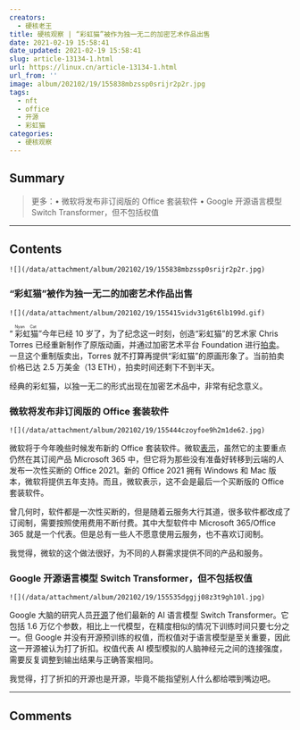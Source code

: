```yaml
---
creators:
  - 硬核老王
title: 硬核观察 | “彩虹猫”被作为独一无二的加密艺术作品出售
date: 2021-02-19 15:58:41
date_updated: 2021-02-19 15:58:41
slug: article-13134-1.html
url: https://linux.cn/article-13134-1.html
url_from: ''
image: album/202102/19/155838mbzssp0srijr2p2r.jpg
tags:
  - nft
  - office
  - 开源
  - 彩虹猫
categories:
  - 硬核观察
---
```


## Summary

> 更多：• 微软将发布非订阅版的 Office 套装软件 • Google 开源语言模型 Switch Transformer，但不包括权值

***

<!-- more -->

## Contents

`![](/data/attachment/album/202102/19/155838mbzssp0srijr2p2r.jpg)`

### “彩虹猫”被作为独一无二的加密艺术作品出售

`![](/data/attachment/album/202102/19/155415vidv31g6t6lb199d.gif)`

“<ruby> 彩虹猫 <rt>  Nyan Cat </rt></ruby>”今年已经 10 岁了，为了纪念这一时刻，创造“彩虹猫”的艺术家 Chris Torres 已经重新制作了原版动画，并通过加密艺术平台 Foundation 进行[拍卖](https://foundation.app/NyanCat/nyan-cat-219)。一旦这个重制版卖出，Torres 就不打算再提供“彩虹猫”的原画形象了。当前拍卖价格已达 2.5 万美金（13 ETH），拍卖时间还剩下不到半天。

经典的彩虹猫，以独一无二的形式出现在加密艺术品中，非常有纪念意义。

### 微软将发布非订阅版的 Office 套装软件

`![](/data/attachment/album/202102/19/155444czoyfoe9h2m1de62.jpg)`

微软将于今年晚些时候发布新的 Office 套装软件。微软[表示](https://www.cnet.com/news/new-version-of-microsoft-office-wont-require-you-to-pay-for-a-subscription/)，虽然它的主要重点仍然在其订阅产品 Microsoft 365 中，但它将为那些没有准备好转移到云端的人发布一次性买断的 Office 2021。新的 Office 2021 拥有 Windows 和 Mac 版本，微软将提供五年支持。而且，微软表示，这不会是最后一个买断版的 Office 套装软件。

曾几何时，软件都是一次性买断的，但是随着云服务大行其道，很多软件都改成了订阅制，需要按照使用费用不断付费。其中大型软件中 Microsoft 365/Office 365 就是一个代表。但是总有一些人不愿意使用云服务，也不喜欢订阅制。

我觉得，微软的这个做法很好，为不同的人群需求提供不同的产品和服务。 

### Google 开源语言模型 Switch Transformer，但不包括权值

`![](/data/attachment/album/202102/19/155535dggjj08z3t9gh10l.jpg)`

Google 大脑的研究人员[开源](https://www.infoq.com/news/2021/02/google-trillion-parameter-ai/)了他们最新的 AI 语言模型 Switch Transformer。它包括 1.6 万亿个参数，相比上一代模型，在精度相似的情况下训练时间只要七分之一。但 Google 并没有开源预训练的权值，而权值对于语言模型是至关重要，因此这一开源被认为打了折扣。权值代表 AI 模型模拟的人脑神经元之间的连接强度，需要反复调整到输出结果与正确答案相同。

我觉得，打了折扣的开源也是开源，毕竟不能指望别人什么都给喂到嘴边吧。

***

## Comments
